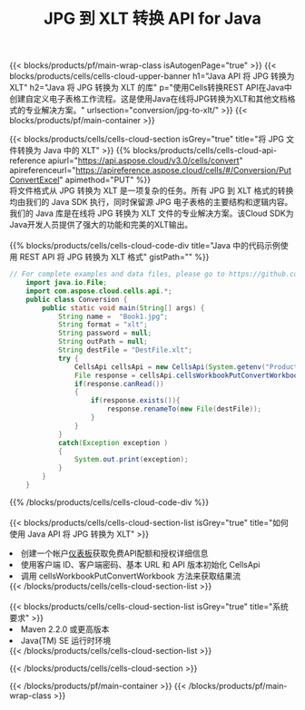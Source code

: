 ﻿---
title: JPG 到 XLT 转换 API for Java
description: 使用Aspose.Cells Cloud SDK for Java将JPG格式文件转换为XLT格式文件。
url: /zh/java/conversion/jpg-to-xlt/
---
{{< blocks/products/pf/main-wrap-class isAutogenPage="true" >}}
{{< blocks/products/cells/cells-cloud-upper-banner h1="Java API 将 JPG 转换为 XLT" h2="Java 将 JPG 转换为 XLT 的库" p="使用Cells转换REST API在Java中创建自定义电子表格工作流程。这是使用Java在线将JPG转换为XLT和其他文档格式的专业解决方案。" urlsection="conversion/jpg-to-xlt/" >}}
{{< blocks/products/pf/main-container >}}

{{< blocks/products/cells/cells-cloud-section isGrey="true" title="将 JPG 文件转换为 Java 中的 XLT" >}}
{{% blocks/products/cells/cells-cloud-api-reference apiurl="https://api.aspose.cloud/v3.0/cells/convert" apireferenceurl="https://apireference.aspose.cloud/cells/#/Conversion/PutConvertExcel" apimethod="PUT" %}}
<br/>
将文件格式从 JPG 转换为 XLT 是一项复杂的任务。所有 JPG 到 XLT 格式的转换均由我们的 Java SDK 执行，同时保留源 JPG 电子表格的主要结构和逻辑内容。我们的 Java 库是在线将 JPG 转换为 XLT 文件的专业解决方案。该Cloud SDK为Java开发人员提供了强大的功能和完美的XLT输出。
<br/>
<br/>
{{% blocks/products/cells/cells-cloud-code-div title="Java 中的代码示例使用 REST API 将 JPG 转换为 XLT 格式" gistPath="" %}}
 
```java
// For complete examples and data files, please go to https://github.com/aspose-cells-cloud/aspose-cells-cloud-java/
    import java.io.File;
    import com.aspose.cloud.cells.api.*;
    public class Conversion {
        public static void main(String[] args) {
            String name =  "Book1.jpg";
            String format = "xlt";
            String password = null;
            String outPath = null;
            String destFile = "DestFile.xlt";
            try {
                CellsApi cellsApi = new CellsApi(System.getenv("ProductClientId"), System.getenv("ProductClientSecret"));
                File response = cellsApi.cellsWorkbookPutConvertWorkbook(new File(name), format, password, outPath, null,null);            
                if(response.canRead())
                {
                    if(response.exists()){
                        response.renameTo(new File(destFile));
                    }                
                }
            }
            catch(Exception exception )
            {
                System.out.print(exception);
            }
        }
    }
```
 
{{% /blocks/products/cells/cells-cloud-code-div %}}
<br/>
<br/>
{{< blocks/products/cells/cells-cloud-section-list isGrey="true" title="如何使用 Java API 将 JPG 转换为 XLT" >}}
<li>创建一个帐户<a href="https://dashboard.aspose.cloud/">仪表板</a>获取免费API配额和授权详细信息</li>
<li>使用客户端 ID、客户端密码、基本 URL 和 API 版本初始化 CellsApi</li>
<li>调用 cellsWorkbookPutConvertWorkbook 方法来获取结果流</li>
{{< /blocks/products/cells/cells-cloud-section-list >}}
<br/>
<br/>
{{< blocks/products/cells/cells-cloud-section-list isGrey="true" title="系统要求" >}}
<li>Maven 2.2.0 或更高版本</li>
<li>Java(TM) SE 运行时环境</li>
{{< /blocks/products/cells/cells-cloud-section-list >}}

{{< /blocks/products/cells/cells-cloud-section >}}

{{< /blocks/products/pf/main-container >}}
{{< /blocks/products/pf/main-wrap-class >}}
